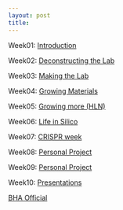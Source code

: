 ```yaml
---
layout: post
title: 
---
```


Week01: [Introduction](#Week1)

Week02: [Deconstructing the Lab](#Week2)

Week03: [Making the Lab](#Week3)

Week04: [Growing Materials](#Week4)

Week05: [Growing more (HLN)](www.google.com)

Week06: [Life in Silico](www.google.com)

Week07: [CRISPR week](www.google.com)

Week08: [Personal Project](www.google.com)

Week09: [Personal Project](www.google.com)

Week10: [Presentations](www.google.com)

[BHA Official](http://biohackacademy.github.io/)
